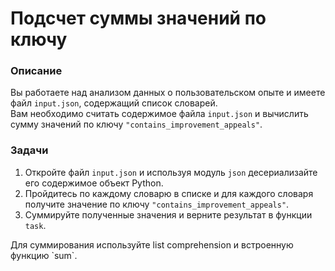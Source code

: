 # Подсчет суммы значений по ключу

### Описание

Вы работаете над анализом данных о пользовательском опыте и имеете файл `input.json`, содержащий список словарей.  
Вам необходимо считать содержимое файла `input.json` и вычислить сумму значений по ключу `"contains_improvement_appeals"`. 

### Задачи

1. Откройте файл `input.json` и используя модуль `json` десериализайте его содержимое объект Python.
2. Пройдитесь по каждому словарю в списке и для каждого словаря получите значение по ключу `"contains_improvement_appeals"`.
3. Суммируйте полученные значения и верните результат в функции `task`.

<div class="hint">
  Для суммирования используйте list comprehension и встроенную функцию `sum`.
</div>
